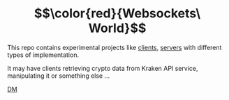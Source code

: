 # $$\color{red}{Websockets\ World}$$

This repo contains experimental projects like [clients](https://www.baeldung.com/websockets-api-java-spring-client), [servers](https://www.baeldung.com/websockets-spring) with different types of implementation.

It may have clients retrieving crypto data from Kraken API service, manipulating it or something else ...

<p>
  <a href="https://github.com/demarinov/">DM</a>
</p>

